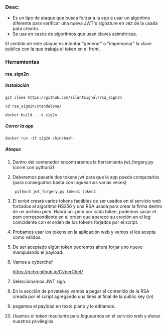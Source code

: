 ### Desc:

- Es un tipo de ataque que busca forzar a la app a usar un algoritmo diferente para verificar una nueva JWT's signature en vez de la usada para crearlo.
- Se usa en casos de algoritmos que usan claves asimétricas.

El sentido de este ataque es intentar "generar" o "impersonar" la clave publica con la que trabaja el token en el front.

### Herramientas

#### rsa_sign2n
##### Instalación

    git clone https://github.com/silentsignal/rsa_sign2n
    
    cd rsa_sign2n/standalone/
    
    docker build . -t sig2n

##### Correr la app

    docker run -it sig2n /bin/bash

##### Ataque

1. Dentro del contenedor encontraremos la herramienta jwt_forgery.py (corre con python3)
2. Deberemos pasarle dos tokens jwt para que la app pueda computarlos (para conseguirlos basta con loguearnos varias veces)

        python3 jwt_forgery.py token1 token2

3. El script creará varios tokens factibles de ser usados en el servicio web forzados al algoritmo HS256 y una RSA usada para crear la firma dentro de un archivo.pem. Habrá un .pem por cada token, podemos sacar el pem correspondiente en el orden que aparece su creción en el log coincidente con el orden de los tokens forjados por el script.
4. Probamos usar los tokens en la aplicación web y vemos si los acepta como válidos.
5. De ser aceptado algún token podremos ahora forjar uno nuevo manipulando el payload.
6. Vamos a cyberchef
   
    https://gchq.github.io/CyberChef/
   
7. Seleccionamos JWT sign.
8. En la sección de privatekey vamos a pegar el contenido de la RSA creada por el script agregando una línea al final de la public key (\n)
9. pegamos el payload en texto plano y lo editamos.
10. Usamos el token resultante para loguearnos en el servicio web y elevar nuestros privilegios


